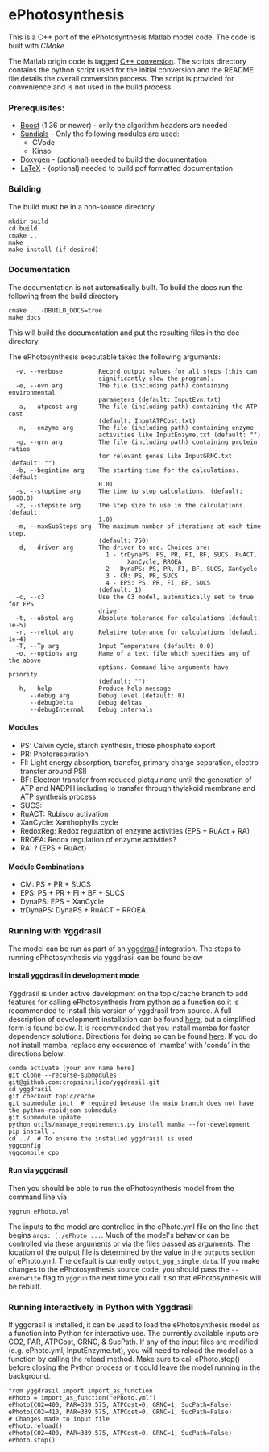 # ePhotosynthesis

This is a C++ port of the ePhotosynthesis Matlab model code. The code is built with
*CMake*.

The Matlab origin code is tagged [C++ conversion](https://github.com/cropsinsilico/ePhotosynthesis/releases/tag/1.0.0). The scripts
directory contains the python script used for the initial conversion and the README file details the overall conversion process.
The script is provided for convenience and is not used in the build process.

### Prerequisites:
- [Boost](https://www.boost.org/) (1.36 or newer) - only the algorithm headers are needed
- [Sundials](https://computing.llnl.gov/projects/sundials) - Only the following modules are used:
  - CVode
  - Kinsol
- [Doxygen](https://www.doxygen.nl/index.html) - (optional) needed to build the documentation
- [LaTeX](https://www.latex-project.org/) - (optional) needed to build pdf formatted documentation

### Building
The build must be in a non-source directory.
```
mkdir build
cd build
cmake ..
make
make install (if desired)
```

### Documentation
The documentation is not automatically built. To build the docs run the following from the build directory
```
cmake .. -DBUILD_DOCS=true
make docs
```

This will build the documentation and put the resulting files in the doc directory.

The ePhotosynthesis executable takes the following arguments:
```
  -v, --verbose          Record output values for all steps (this can
                         significantly slow the program).
  -e, --evn arg          The file (including path) containing environmental
                         parameters (default: InputEvn.txt)
  -a, --atpcost arg      The file (including path) containing the ATP cost
                         (default: InputATPCost.txt)
  -n, --enzyme arg       The file (including path) containing enzyme
                         activities like InputEnzyme.txt (default: "")
  -g, --grn arg          The file (including path) containing protein ratios
                         for relevant genes like InputGRNC.txt (default: "")
  -b, --begintime arg    The starting time for the calculations. (default:
                         0.0)
  -s, --stoptime arg     The time to stop calculations. (default: 5000.0)
  -z, --stepsize arg     The step size to use in the calculations. (default:
                         1.0)
  -m, --maxSubSteps arg  The maximum number of iterations at each time step.
                         (default: 750)
  -d, --driver arg       The driver to use. Choices are:                     
                           1 - trDynaPS: PS, PR, FI, BF, SUCS, RuACT,        
                                 XanCycle, RROEA                             
                           2 - DynaPS: PS, PR, FI, BF, SUCS, XanCycle        
                           3 - CM: PS, PR, SUCS                              
                           4 - EPS: PS, PR, FI, BF, SUCS                    
                         (default: 1)
  -c, --c3               Use the C3 model, automatically set to true for EPS
                         driver
  -t, --abstol arg       Absolute tolerance for calculations (default: 1e-5)
  -r, --reltol arg       Relative tolerance for calculations (default: 1e-4)
  -T, --Tp arg           Input Temperature (default: 0.0)
  -o, --options arg      Name of a text file which specifies any of the above
                         options. Command line arguments have priority.
                         (default: "")
  -h, --help             Produce help message
      --debug arg        Debug level (default: 0)
      --debugDelta       Debug deltas
      --debugInternal    Debug internals
```

#### Modules

- PS: Calvin cycle, starch synthesis, triose phosphate export
- PR: Photorespiration
- FI: Light energy absorption, transfer, primary charge separation, electro transfer around PSII
- BF: Electron transfer from reduced platquinone until the generation of ATP and NADPH including io transfer through thylakoid membrane and ATP synthesis process
- SUCS: 
- RuACT: Rubisco activation
- XanCycle: Xanthophylls cycle
- RedoxReg: Redox regulation of enzyme activities (EPS + RuAct + RA)
- RROEA: Redox regulation of enzyme activities?
- RA: ? (EPS + RuAct)

#### Module Combinations
- CM: PS + PR + SUCS
- EPS: PS + PR + FI + BF + SUCS
- DynaPS: EPS + XanCycle
- trDynaPS: DynaPS + RuACT + RROEA

### Running with Yggdrasil

The model can be run as part of an [yggdrasil](https://github.com/cropsinsilico/yggdrasil) integration. The steps to running ePhotosynthesis via yggdrasil can be found below

#### Install yggdrasil in development mode

Yggdrasil is under active development on the topic/cache branch to add features for calling ePhotosynthesis from python as a function so it is recommended to install this version of yggdrasil from source. A full description of development installation can be found [here](https://cropsinsilico.github.io/yggdrasil/development/general.html#dev-env-rst), but a simplified form is found below. It is recommended that you install mamba for faster dependency solutions. Directions for doing so can be found [here](https://mamba.readthedocs.io/en/latest/installation/mamba-installation.html). If you do not install mamba, replace any occurance of 'mamba' with 'conda' in the directions below:

```
conda activate [your env name here]
git clone --recurse-submodules git@github.com:cropsinsilico/yggdrasil.git
cd yggdrasil
git checkout topic/cache
git submodule init  # required because the main branch does not have the python-rapidjson submodule
git submodule update
python utils/manage_requirements.py install mamba --for-development
pip install .
cd ../  # To ensure the installed yggdrasil is used
yggconfig
yggcompile cpp
```

#### Run via yggdrasil

Then you should be able to run the ePhotosynthesis model from the command line via

```
yggrun ePhoto.yml
```

The inputs to the model are controlled in the ePhoto.yml file on the line that begins `args: [./ePhoto ...`. Much of the model's behavior can be controlled via these arguments or via the files passed as arguments. The location of the output file is determined by the value in the `outputs` section of ePhoto.yml. The default is currently `output_ygg_single.data`. If you make changes to the ePhotosynthesis source code, you should pass the `--overwrite` flag to `yggrun` the next time you call it so that ePhotosynthesis will be rebuilt.

### Running interactively in Python with Yggdrasil

If yggdrasil is installed, it can be used to load the ePhotosynthesis model as a function into Python for interactive use. The currently available inputs are CO2, PAR, ATPCost, GRNC, & SucPath. If any of the input files are modified (e.g. ePhoto.yml, InputEnzyme.txt), you will need to reload the model as a function by calling the reload method.
Make sure to call ePhoto.stop() before closing the Python process or it could leave the model running in the background.
```
from yggdrasil import import_as_function
ePhoto = import_as_function("ePhoto.yml")
ePhoto(CO2=400, PAR=339.575, ATPCost=0, GRNC=1, SucPath=False)
ePhoto(CO2=410, PAR=339.575, ATPCost=0, GRNC=1, SucPath=False)
# Changes made to input file
ePhoto.reload()
ePhoto(CO2=400, PAR=339.575, ATPCost=0, GRNC=1, SucPath=False)
ePhoto.stop()
```
